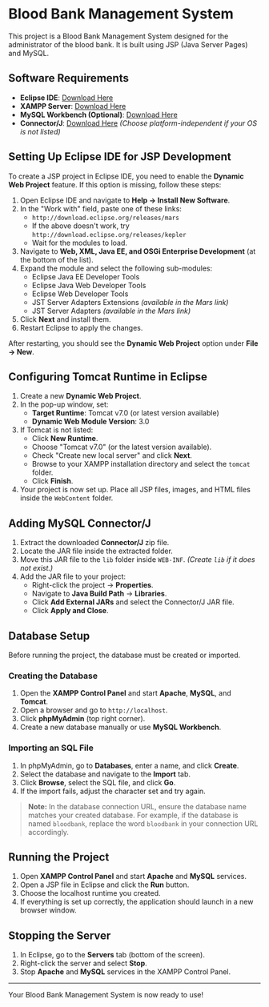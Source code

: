 # Blood Bank Management System

This project is a Blood Bank Management System designed for the administrator of the blood bank. It is built using JSP (Java Server Pages) and MySQL.

## Software Requirements
- **Eclipse IDE**: [Download Here](https://www.eclipse.org/downloads/)
- **XAMPP Server**: [Download Here](https://sourceforge.net/projects/xampp/)
- **MySQL Workbench (Optional)**: [Download Here](https://dev.mysql.com/downloads/workbench/)
- **Connector/J**: [Download Here](https://dev.mysql.com/downloads/connector/j/) *(Choose platform-independent if your OS is not listed)*

## Setting Up Eclipse IDE for JSP Development
To create a JSP project in Eclipse IDE, you need to enable the **Dynamic Web Project** feature. If this option is missing, follow these steps:

1. Open Eclipse IDE and navigate to **Help → Install New Software**.
2. In the "Work with" field, paste one of these links:
   - `http://download.eclipse.org/releases/mars`
   - If the above doesn't work, try `http://download.eclipse.org/releases/kepler`
   - Wait for the modules to load.
3. Navigate to **Web, XML, Java EE, and OSGi Enterprise Development** (at the bottom of the list).
4. Expand the module and select the following sub-modules:
   - Eclipse Java EE Developer Tools
   - Eclipse Java Web Developer Tools
   - Eclipse Web Developer Tools
   - JST Server Adapters Extensions *(available in the Mars link)*
   - JST Server Adapters *(available in the Mars link)*
5. Click **Next** and install them.
6. Restart Eclipse to apply the changes.

After restarting, you should see the **Dynamic Web Project** option under **File → New**.

## Configuring Tomcat Runtime in Eclipse

1. Create a new **Dynamic Web Project**.
2. In the pop-up window, set:
   - **Target Runtime**: Tomcat v7.0 (or latest version available)
   - **Dynamic Web Module Version**: 3.0
3. If Tomcat is not listed:
   - Click **New Runtime**.
   - Choose "Tomcat v7.0" (or the latest version available).
   - Check "Create new local server" and click **Next**.
   - Browse to your XAMPP installation directory and select the `tomcat` folder.
   - Click **Finish**.
4. Your project is now set up. Place all JSP files, images, and HTML files inside the `WebContent` folder.

## Adding MySQL Connector/J
1. Extract the downloaded **Connector/J** zip file.
2. Locate the JAR file inside the extracted folder.
3. Move this JAR file to the `lib` folder inside `WEB-INF`. *(Create `lib` if it does not exist.)*
4. Add the JAR file to your project:
   - Right-click the project → **Properties**.
   - Navigate to **Java Build Path** → **Libraries**.
   - Click **Add External JARs** and select the Connector/J JAR file.
   - Click **Apply and Close**.

## Database Setup
Before running the project, the database must be created or imported.

### Creating the Database
1. Open the **XAMPP Control Panel** and start **Apache**, **MySQL**, and **Tomcat**.
2. Open a browser and go to `http://localhost`.
3. Click **phpMyAdmin** (top right corner).
4. Create a new database manually or use **MySQL Workbench**.

### Importing an SQL File
1. In phpMyAdmin, go to **Databases**, enter a name, and click **Create**.
2. Select the database and navigate to the **Import** tab.
3. Click **Browse**, select the SQL file, and click **Go**.
4. If the import fails, adjust the character set and try again.

> **Note:** In the database connection URL, ensure the database name matches your created database. For example, if the database is named `bloodbank`, replace the word `bloodbank` in your connection URL accordingly.

## Running the Project
1. Open **XAMPP Control Panel** and start **Apache** and **MySQL** services.
2. Open a JSP file in Eclipse and click the **Run** button.
3. Choose the localhost runtime you created.
4. If everything is set up correctly, the application should launch in a new browser window.

## Stopping the Server
1. In Eclipse, go to the **Servers** tab (bottom of the screen).
2. Right-click the server and select **Stop**.
3. Stop **Apache** and **MySQL** services in the XAMPP Control Panel.

---
Your Blood Bank Management System is now ready to use!

